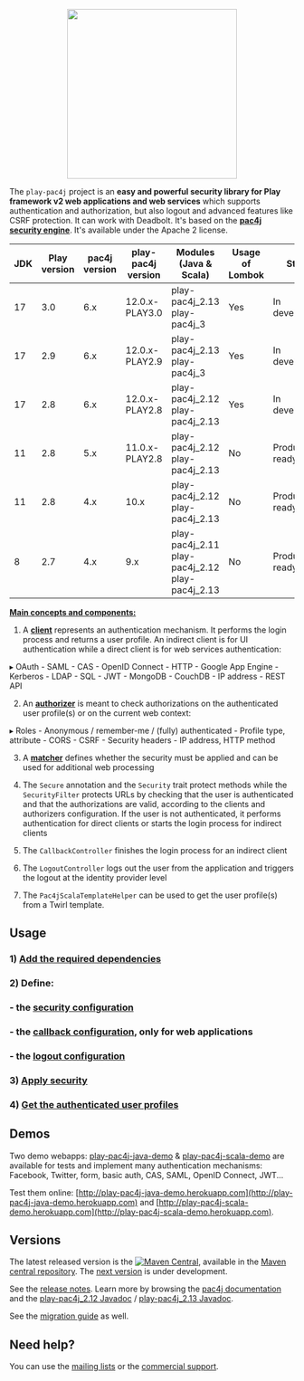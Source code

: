 <p align="center">
  <img src="https://pac4j.github.io/pac4j/img/logo-play.png" width="300" />
</p>

The `play-pac4j` project is an **easy and powerful security library for Play framework v2 web applications and web services** which supports authentication and authorization, but also logout and advanced features like CSRF protection. It can work with Deadbolt.
It's based on the **[pac4j security engine](https://github.com/pac4j/pac4j)**. It's available under the Apache 2 license.

| JDK  | Play version | pac4j version | play-pac4j version | Modules (Java & Scala)                          | Usage of Lombok | Status           |
|------|--------------|---------------|--------------------|-------------------------------------------------|-----------------|------------------|
| 17   | 3.0          | 6.x           | 12.0.x-PLAY3.0     | play-pac4j_2.13 play-pac4j_3                    | Yes             | In development   |
| 17   | 2.9          | 6.x           | 12.0.x-PLAY2.9     | play-pac4j_2.13 play-pac4j_3                    | Yes             | In development   |
| 17   | 2.8          | 6.x           | 12.0.x-PLAY2.8     | play-pac4j_2.12 play-pac4j_2.13                 | Yes             | In development   |
| 11   | 2.8          | 5.x           | 11.0.x-PLAY2.8     | play-pac4j_2.12 play-pac4j_2.13                 | No              | Production ready |
| 11   | 2.8          | 4.x           | 10.x               | play-pac4j_2.12 play-pac4j_2.13                 | No              | Production ready |
| 8    | 2.7          | 4.x           | 9.x                | play-pac4j_2.11 play-pac4j_2.12 play-pac4j_2.13 | No              | Production ready |

[**Main concepts and components:**](http://www.pac4j.org/docs/main-concepts-and-components.html)

1) A [**client**](http://www.pac4j.org/docs/clients.html) represents an authentication mechanism. It performs the login process and returns a user profile. An indirect client is for UI authentication while a direct client is for web services authentication:

&#9656; OAuth - SAML - CAS - OpenID Connect - HTTP - Google App Engine - Kerberos - LDAP - SQL - JWT - MongoDB - CouchDB - IP address - REST API

2) An [**authorizer**](http://www.pac4j.org/docs/authorizers.html) is meant to check authorizations on the authenticated user profile(s) or on the current web context:

&#9656; Roles - Anonymous / remember-me / (fully) authenticated - Profile type, attribute -  CORS - CSRF - Security headers - IP address, HTTP method

3) A [**matcher**](http://www.pac4j.org/docs/matchers.html) defines whether the security must be applied and can be used for additional web processing

4) The `Secure` annotation and the `Security` trait protect methods while the `SecurityFilter` protects URLs by checking that the user is authenticated and that the authorizations are valid, according to the clients and authorizers configuration. If the user is not authenticated, it performs authentication for direct clients or starts the login process for indirect clients

5) The `CallbackController` finishes the login process for an indirect client

6) The `LogoutController` logs out the user from the application and triggers the logout at the identity provider level

7) The `Pac4jScalaTemplateHelper` can be used to get the user profile(s) from a Twirl template.


## Usage

### 1) [Add the required dependencies](https://github.com/pac4j/play-pac4j/wiki/Dependencies)

### 2) Define:

### - the [security configuration](https://github.com/pac4j/play-pac4j/wiki/Security-configuration)
### - the [callback configuration](https://github.com/pac4j/play-pac4j/wiki/Callback-configuration), only for web applications
### - the [logout configuration](https://github.com/pac4j/play-pac4j/wiki/Logout-configuration)

### 3) [Apply security](https://github.com/pac4j/play-pac4j/wiki/Apply-security)

### 4) [Get the authenticated user profiles](https://github.com/pac4j/play-pac4j/wiki/Get-the-authenticated-user-profiles)


## Demos

Two demo webapps: [play-pac4j-java-demo](https://github.com/pac4j/play-pac4j-java-demo) & [play-pac4j-scala-demo](https://github.com/pac4j/play-pac4j-scala-demo) are available for tests and implement many authentication mechanisms: Facebook, Twitter, form, basic auth, CAS, SAML, OpenID Connect, JWT...

Test them online: [http://play-pac4j-java-demo.herokuapp.com](http://play-pac4j-java-demo.herokuapp.com) and [http://play-pac4j-scala-demo.herokuapp.com](http://play-pac4j-scala-demo.herokuapp.com).


## Versions

The latest released version is the [![Maven Central](https://maven-badges.herokuapp.com/maven-central/org.pac4j/play-pac4j-parent/badge.svg?style=flat)](https://maven-badges.herokuapp.com/maven-central/org.pac4j/play-pac4j-parent), available in the [Maven central repository](https://repo.maven.apache.org/maven2).
The [next version](https://github.com/pac4j/play-pac4j/wiki/Next-version) is under development.

See the [release notes](https://github.com/pac4j/play-pac4j/wiki/Release-notes). Learn more by browsing the [pac4j documentation](https://www.javadoc.io/doc/org.pac4j/pac4j-core/4.0.1/index.html) and the [play-pac4j_2.12 Javadoc](http://www.javadoc.io/doc/org.pac4j/play-pac4j_2.12/10.0.1) / [play-pac4j_2.13 Javadoc](http://www.javadoc.io/doc/org.pac4j/play-pac4j_2.13/10.0.1).

See the [migration guide](https://github.com/pac4j/play-pac4j/wiki/Migration-guide) as well.


## Need help?

You can use the [mailing lists](http://www.pac4j.org/mailing-lists.html) or the [commercial support](http://www.pac4j.org/commercial-support.html).
